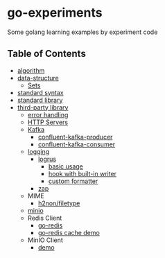 # go-experiments

Some golang learning examples by experiment code

## Table of Contents

- [algorithm](./algorithm/)
- [data-structure](./data-structure/)
  - [Sets](./data-structure/sets/)
- [standard syntax](./standard-syntax/)
- [standard library](./standard-library/)
- [third-party library](./third-party-library/)
  - [error handling](./third-party-library/error-handling)
  - [HTTP Servers](third-party-library/http-servers/)
  - [Kafka](third-party-library/kafka)
    - [confluent-kafka-producer](third-party-library/kafka/confluent-kafka-producer)
    - [confluent-kafka-consumer](third-party-library/kafka/confluent-kafka-consumer)
  - [logging](third-party-library/logging)
    - [logrus](third-party-library/logging/logrus-demo)
      - [basic usage](third-party-library/logging/logrus-demo/basic.go)
      - [hook with built-in writer](third-party-library/logging/logrus-demo/builtin_writer_hook.go)
      - [custom formatter](third-party-library/logging/logrus-demo/custom_formatter.go)
    - [zap](third-party-library/logging/zap)
  - MIME
    - [h2non/filetype](third-party-library/mime-demo)
  - [minio](third-party-library/minio-demo)
  - Redis Client
    - [go-redis](third-party-library/redis-demo)
    - [go-redis cache demo](third-party-library/go-redis-cache)
  - MinIO Client
    - [demo](third-party-library/minio-demo)